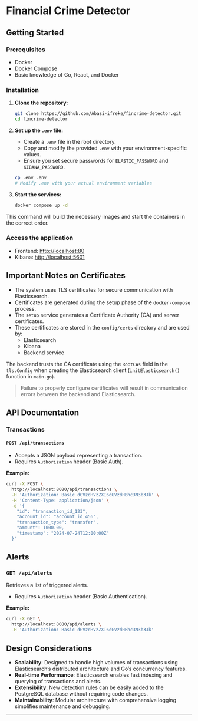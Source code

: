 # Financial Crime Detector

## Getting Started

### Prerequisites
- Docker
- Docker Compose
- Basic knowledge of Go, React, and Docker

### Installation

1. **Clone the repository:**
    ```bash
    git clone https://github.com/Abasi-ifreke/fincrime-detector.git
    cd fincrime-detector
    ```

2. **Set up the `.env` file:**
    - Create a `.env` file in the root directory.
    - Copy and modify the provided `.env` with your environment-specific values.
    - Ensure you set secure passwords for `ELASTIC_PASSWORD` and `KIBANA_PASSWORD`.

    ```bash
    cp .env .env
    # Modify .env with your actual environment variables
    ```

3. **Start the services:**
    ```bash
    docker compose up -d
    ```

This command will build the necessary images and start the containers in the correct order.

### Access the application
- Frontend: [http://localhost:80](http://localhost:80)
- Kibana: [http://localhost:5601](http://localhost:5601)

## Important Notes on Certificates
- The system uses TLS certificates for secure communication with Elasticsearch.
- Certificates are generated during the setup phase of the `docker-compose` process.
- The `setup` service generates a Certificate Authority (CA) and server certificates.
- These certificates are stored in the `config/certs` directory and are used by:
  - Elasticsearch
  - Kibana
  - Backend service

The backend trusts the CA certificate using the `RootCAs` field in the `tls.Config` when creating the Elasticsearch client (`initElasticsearch()` function in `main.go`).

> Failure to properly configure certificates will result in communication errors between the backend and Elasticsearch.

## API Documentation

### Transactions

#### `POST /api/transactions`
- Accepts a JSON payload representing a transaction.
- Requires `Authorization` header (Basic Auth).

**Example:**
```bash
curl -X POST \
  http://localhost:8080/api/transactions \
  -H 'Authorization: Basic dGVzdHVzZXI6dGVzdHBhc3N3b3Jk' \
  -H 'Content-Type: application/json' \
  -d '{
    "id": "transaction_id_123",
    "account_id": "account_id_456",
    "transaction_type": "transfer",
    "amount": 1000.00,
    "timestamp": "2024-07-24T12:00:00Z"
  }'
```

## Alerts

### `GET /api/alerts`
Retrieves a list of triggered alerts.

- Requires `Authorization` header (Basic Authentication).

**Example:**
```bash
curl -X GET \
  http://localhost:8080/api/alerts \
  -H 'Authorization: Basic dGVzdHVzZXI6dGVzdHBhc3N3b3Jk'
```

## Design Considerations

- **Scalability**: Designed to handle high volumes of transactions using Elasticsearch’s distributed architecture and Go’s concurrency features.
- **Real-time Performance**: Elasticsearch enables fast indexing and querying of transactions and alerts.
- **Extensibility**: New detection rules can be easily added to the PostgreSQL database without requiring code changes.
- **Maintainability**: Modular architecture with comprehensive logging simplifies maintenance and debugging.

---